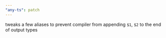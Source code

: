 ```yaml
---
"any-ts": patch
---
```


tweaks a few aliases to prevent compiler from appending `$1`, `$2` to the end of output types
